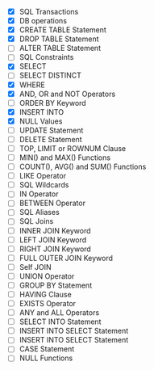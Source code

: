 - [x] SQL Transactions 
- [x] DB operations 
- [x] CREATE TABLE Statement
- [x] DROP TABLE Statement
- [ ] ALTER TABLE Statement
- [ ] SQL Constraints
- [x] SELECT
- [ ] SELECT DISTINCT
- [x] WHERE
- [x] AND, OR and NOT Operators
- [ ] ORDER BY Keyword
- [x] INSERT INTO
- [x] NULL Values
- [ ] UPDATE Statement
- [ ] DELETE Statement
- [ ] TOP, LIMIT or ROWNUM Clause
- [ ] MIN() and MAX() Functions
- [ ] COUNT(), AVG() and SUM() Functions
- [ ] LIKE Operator
- [ ] SQL Wildcards
- [ ] IN Operator
- [ ] BETWEEN Operator
- [ ] SQL Aliases
- [ ] SQL Joins
- [ ] INNER JOIN Keyword
- [ ] LEFT JOIN Keyword
- [ ] RIGHT JOIN Keyword
- [ ] FULL OUTER JOIN Keyword
- [ ] Self JOIN
- [ ] UNION Operator
- [ ] GROUP BY Statement
- [ ] HAVING Clause
- [ ] EXISTS Operator
- [ ] ANY and ALL Operators
- [ ] SELECT INTO Statement
- [ ] INSERT INTO SELECT Statement
- [ ] INSERT INTO SELECT Statement
- [ ] CASE Statement
- [ ] NULL Functions